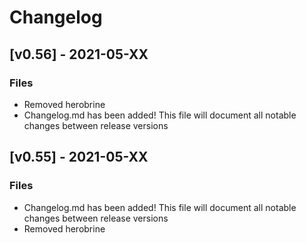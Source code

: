 # Changelog

## [v0.56] -  2021-05-XX
### Files
- Removed herobrine
- Changelog.md has been added! This file will document all notable changes between release versions

## [v0.55] -  2021-05-XX
### Files
- Changelog.md has been added! This file will document all notable changes between release versions
- Removed herobrine